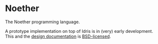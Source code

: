 Noether
=======

The Noether programming language.

A prototype implementation on top of Idris is in (very) early development.
This and the [design documentation](doc) is [BSD-licensed](LICENSE).
